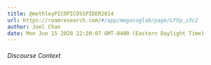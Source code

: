 ```yaml
---
title: @methleyPICOPICOSSPIDER2014
url: https://roamresearch.com/#/app/megacoglab/page/LFVp_z3c2
author: Joel Chan
date: Mon Jun 15 2020 22:20:07 GMT-0400 (Eastern Daylight Time)
---
```




###### Discourse Context


